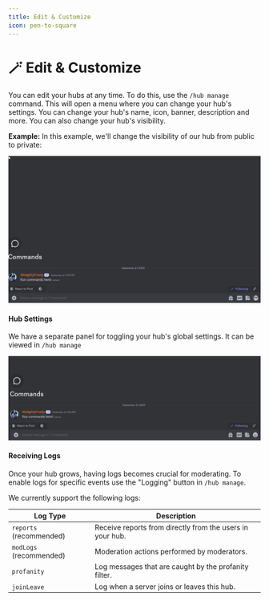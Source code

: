 ```yaml
---
title: Edit & Customize
icon: pen-to-square
---
```


# 🪄 Edit & Customize

You can edit your hubs at any time. To do this, use the `/hub manage` command. This will open a menu where you can change your hub's settings. You can change your hub's name, icon, banner, description and more. You can also change your hub's visibility.

**Example:** In this example, we'll change the visibility of our hub from public to private:

![Hub Manage](../.gitbook/assets/HubManage.gif)

#### Hub Settings

We have a separate panel for toggling your hub's global settings. It can be viewed in `/hub manage`

![Hub Settings](../.gitbook/assets/HubSettings.gif)

#### Receiving Logs

Once your hub grows, having logs becomes crucial for moderating. To enable logs for specific events use the "Logging" button in `/hub manage`.

We currently support the following logs:

| Log Type                | Description                                               |
| ----------------------- | --------------------------------------------------------- |
| `reports` (recommended) | Receive reports from directly from the users in your hub. |
| `modLogs` (recommended) | Moderation actions performed by moderators.               |
| `profanity`             | Log messages that are caught by the profanity filter.     |
| `joinLeave`             | Log when a server joins or leaves this hub.               |
